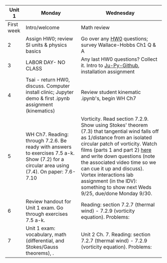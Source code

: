 | Unit 1 | Monday  | Wednesday  |
|---|------------- | ------------- |
| First week| Intro/welcome | Math review  |
| 2| Assign HW0; review SI units & physics basics | Go over any [HW0](https://github.com/ATMOcanes/ATM651_IntroAtmDynamics/tree/master/Unit1-Terminology_and_Tools) questions; survey Wallace-Hobbs Ch1 Q & A |
| 3 | LABOR DAY- NO CLASS | Any last HW0 questions? Collect it. Intro to [Ju-Py-Github](https://github.com/MPOcanes/MPO624-2020/blob/master/presentations/ProfGrumpy_guide_condaJuPyGitHub.pptx.pdf), installation assignment|
| 4 | Tsai - return HW0, discuss. Computer install clinic; Jupyter demo & first .ipynb assignment (kinematics) | Review student kinematic .ipynb's, begin WH Ch7  |
| 5 |WH Ch7. Reading: through 7.2.6. Be ready with answers to exercises 7.5 a-k. Show (7.2) for a circular area using (7.4). On paper: 7.6-7.10| Vorticity. Read section 7.2.9. Show using Stokes' theorem (7.3) that tangential wind falls off as 1/distance from an isolated circular patch of vorticity. Watch films (parts 1 and part 2) [here](http://web.mit.edu/hml/ncfmf.html) and write down questions (note the associated video time so we can cue it up and discuss). Vortex interactions lab assignment (in the IDV): something to show next Weds 9/25, due/done Monday 9/30. |
| 6 | Review handout for Unit 1 exam. Go through exercises 7.5 a-k. | Reading: section 7.2.7 (thermal wind) - 7.2.9 (vorticity equation). Problems: |
| 7 |Unit 1 exam: vocabulary, math (differential, and Stokes/Gauss theorems), . | Unit 2 Ch. 7. Reading: section 7.2.7 (thermal wind) - 7.2.9 (vorticity equation). Problems: |
